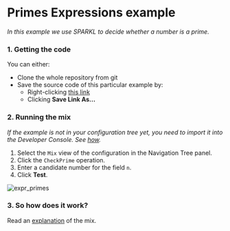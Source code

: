# Primes Expressions example
_In this example we use SPARKL to decide whether a number is a prime._

### 1. Getting the code
You can either:
* Clone the whole repository from git
* Save the source code of this particular example by:
    * Right-clicking [this link](https://raw.githubusercontent.com/sparkl/examples/master/Examples/PrimesExpr/Primes_expr.xml)
    * Clicking **Save Link As...**

### 2. Running the mix
_If the example is not in your configuration tree yet, you need to import it into the Developer Console. See [how](https://github.com/sparkl/examples#use_examples)._

1. Select the `Mix` view of the configuration in the Navigation Tree panel.
2. Click the `CheckPrime` operation.
3. Enter a candidate number for the field `n`.
4. Click **Test**.

![expr_primes](https://cloud.githubusercontent.com/assets/17043451/25705553/9205eaca-30d5-11e7-855d-890cd0cda090.png "Primes Expression - The mix")

### 3. So how does it work?
Read an [explanation](http://docs.sparkl.com/#TopicRoot/Examples/expr_examples/primes_expressions_example_c.html) of the mix. 

